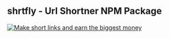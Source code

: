## shrtfly - Url Shortner NPM Package
<!-- Start of banner code -->
<a href="https://shrtfly.com/ref/freesv"><img src="https://shrtfly.com/referral/728x90.gif" title="Make short links and earn the biggest money" /></a>
<!-- End of banner code -->
        
